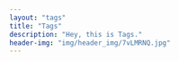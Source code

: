 ```yaml
---
layout: "tags"
title: "Tags"
description: "Hey, this is Tags."
header-img: "img/header_img/7vLMRNQ.jpg"
---
```

